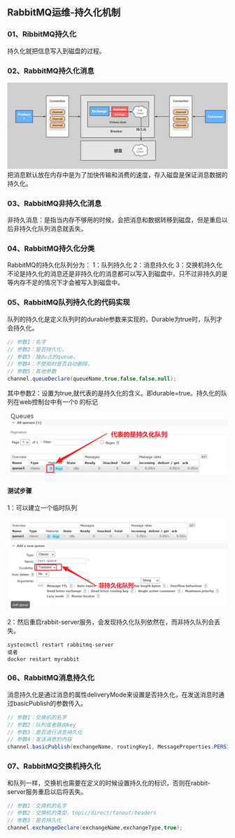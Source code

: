 ## RabbitMQ运维-持久化机制

### 01、RibbitMQ持久化

持久化就把信息写入到磁盘的过程。

### 02、RabbitMQ持久化消息

![img](./assets/29.RabbitMQ运维-持久化机制/kuangstudy61cd63b0-fe19-4e07-9933-b87c3445df27.png)
把消息默认放在内存中是为了加快传输和消费的速度，存入磁盘是保证消息数据的持久化。

### 03、RabbitMQ非持久化消息

非持久消息：是指当内存不够用的时候，会把消息和数据转移到磁盘，但是重启以后非持久化队列消息就丢失。

### 04、RabbitMQ持久化分类

RabbitMQ的持久化队列分为：
1：队列持久化
2：消息持久化
3：交换机持久化
不论是持久化的消息还是非持久化的消息都可以写入到磁盘中，只不过非持久的是等内存不足的情况下才会被写入到磁盘中。

### 05、RabbitMQ队列持久化的代码实现

队列的持久化是定义队列时的durable参数来实现的，Durable为true时，队列才会持久化。

```java
// 参数1：名字  
// 参数2：是否持久化，
// 参数3：独du占的queue， 
// 参数4：不使用时是否自动删除，
// 参数5：其他参数
channel.queueDeclare(queueName,true,false,false,null);
```

其中参数2：设置为true,就代表的是持久化的含义。即durable=true。持久化的队列在web控制台中有一个`D` 的标记

![img](./assets/29.RabbitMQ运维-持久化机制/kuangstudy12ada711-de53-41bd-bfa1-2e63377d5c2e.png)

#### 测试步骤

1：可以建立一个临时队列

![img](./assets/29.RabbitMQ运维-持久化机制/kuangstudy45dbfa3f-12bc-4569-8d9a-7a9c184a0ab0.png)

2：然后重启rabbit-server服务，会发现持久化队列依然在，而非持久队列会丢失。

```shell
systecmctl restart rabbitmq-server
或者
docker restart myrabbit
```

### 06、RabbitMQ消息持久化

消息持久化是通过消息的属性deliveryMode来设置是否持久化，在发送消息时通过basicPublish的参数传入。

```java
// 参数1：交换机的名字
// 参数2：队列或者路由key
// 参数3：是否进行消息持久化
// 参数4：发送消息的内容
channel.basicPublish(exchangeName, routingKey1, MessageProperties.PERSISTENT_TEXT_PLAIN, message.getBytes());
```

### 07、RabbitMQ交换机持久化

和队列一样，交换机也需要在定义的时候设置持久化的标识，否则在rabbit-server服务重启以后将丢失。

```java
// 参数1：交换机的名字
// 参数2：交换机的类型，topic/direct/fanout/headers
// 参数3：是否持久化
channel.exchangeDeclare(exchangeName,exchangeType,true);
```

